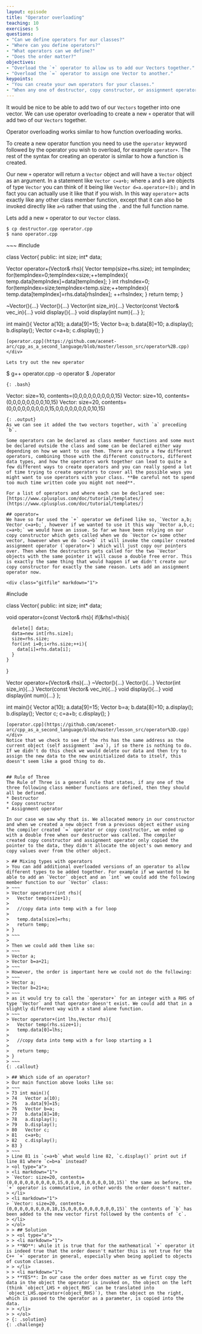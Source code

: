 ```yaml
---
layout: episode
title: "Operator overloading"
teaching: 10
exercises: 5
questions:
- "Can we define operators for our classes?"
- "Where can you define operators?"
- "What operators can we define?"
- "Does the order matter?"
objectives:
- "Overload the `+` operator to allow us to add our Vectors together."
- "Overload the `=` operator to assign one Vector to another."
keypoints:
- "You can create your own operators for your classes."
- "When any one of destructor, copy constructor, or assignment operator are defined you likely want to define all three (e.g. rule of three)."
---
```


It would be nice to be able to add two of our `Vectors` together into one vector. We can use operator overloading to create a new `+` operator that will add two of our `Vectors` together.

Operator overloading works similar to how function overloading works.

To create a new operator function you need to use the `operator` keyword followed by the operator you wish to overload, for example `operator+`. The rest of the syntax for creating an operator is similar to how a function is created.

Our new `+` operator will return a `Vector` object and will have a `Vector` object as an argument. In a statement like `Vector c=a+b;` where `a` and `b` are objects of type `Vector` you can think of it being like `Vector d=a.operator+(b);` and in fact you can actually use it like that if you wish. In this way `operator+` acts exactly like any other class member function, except that it can also be invoked directly like `a+b` rather that using the `.` and the full function name.

Lets add a new `+` operator to our `Vector` class. 

~~~
$ cp destructor.cpp operator.cpp
$ nano operator.cpp
~~~
<div class="gitfile" markdown="1">
~~~
#include <iostream>

class Vector{
public:
  int size;
  int* data;
  
  Vector operator+(Vector& rhs){
    Vector temp(size+rhs.size);
    int tempIndex;
    for(tempIndex=0;tempIndex<size;++tempIndex){
      temp.data[tempIndex]=data[tempIndex];
    }
    int rhsIndex=0;
    for(tempIndex=size;tempIndex<temp.size;++tempIndex){
      temp.data[tempIndex]=rhs.data[rhsIndex];
      ++rhsIndex;
    }
    return temp;
  }
  
  ~Vector(){...}
  Vector(){...}
  Vector(int size_in){...}
  Vector(const Vector& vec_in){...}
  void display(){...}
  void display(int num){...}
};

int main(){
  Vector a(10);
  a.data[9]=15;
  Vector b=a;
  b.data[8]=10;
  a.display();
  b.display();
  Vector c=a+b;
  c.display();
}
~~~
[operator.cpp](https://github.com/acenet-arc/cpp_as_a_second_language/blob/master/lesson_src/operator%2B.cpp)
</div>

Lets try out the new operator
~~~
$ g++ operator.cpp -o operator
$ ./operator
~~~
{: .bash}
~~~
Vector: size=10, contents=(0,0,0,0,0,0,0,0,0,15)
Vector: size=10, contents=(0,0,0,0,0,0,0,0,10,15)
Vector: size=20, contents=(0,0,0,0,0,0,0,0,0,15,0,0,0,0,0,0,0,0,10,15)
~~~
{: .output}
As we can see it added the two vectors together, with `a` preceding `b`.

Some operators can be declared as class member functions and some must be declared outside the class and some can be declared either way depending on how we want to use them. There are quite a few different operators, combining those with the different constructors, different data types, and how the operators work together can lead to quite a few different ways to create operators and you can really spend a lot of time trying to create operators to cover all the possible ways you might want to use operators with your class. **Be careful not to spend too much time written code you might not need**.

For a list of operators and where each can be declared see:
[https://www.cplusplus.com/doc/tutorial/templates/](https://www.cplusplus.com/doc/tutorial/templates/)

## operator=
We have so far used the `+` operator we defined like so, `Vector a,b; Vector c=a+b;`, however if we wanted to use it this way `Vector a,b,c; c=a+b;` we would have an issue. So far we have been relying on our copy constructor which gets called when we do `Vector c=`some other vector, however when we do `c=a+b` it will invoke the compiler created assignment operator (`operator=`) which will just copy our pointers over. Then when the destructors gets called for the two `Vector` objects with the same pointer it will cause a double free error. This is exactly the same thing that would happen if we didn't create our copy constructor for exactly the same reason. Lets add an assignment operator now.

<div class="gitfile" markdown="1">
~~~
#include <iostream>

class Vector{
public:
  int size;
  int* data;
  
  void operator=(const Vector& rhs){
    if(&rhs!=this){
      
      delete[] data;
      data=new int[rhs.size];
      size=rhs.size;
      for(int i=0;i<rhs.size;++i){
        data[i]=rhs.data[i];
      }
    }
  }
  
  Vector operator+(Vector& rhs){...}
  ~Vector(){...}
  Vector(){...}
  Vector(int size_in){...}
  Vector(const Vector& vec_in){...}
  void display(){...}
  void display(int num){...}
};

int main(){
  Vector a(10);
  a.data[9]=15;
  Vector b=a;
  b.data[8]=10;
  a.display();
  b.display();
  Vector c;
  c=a+b;
  c.display();
}
~~~
[operator.cpp](https://github.com/acenet-arc/cpp_as_a_second_language/blob/master/lesson_src/operator%3D.cpp)
</div>
Notice that we check to see if the rhs has the same address as the current object (self assignment `a=a`), if so there is nothing to do. If we didn't do this check we would delete our data and then try to assign the new data to the new uninitialized data to itself, this doesn't seem like a good thing to do.


## Rule of Three
The Rule of Three is a general rule that states, if any one of the three following class member functions are defined, then they should all be defined.
* Destructor
* Copy constructor
* Assignment operator

In our case we saw why that is. We allocated memory in our constructor and when we created a new object from a previous object either using the compiler created `=` operator or copy constructor, we ended up with a double free when our destructor was called. The compiler created copy constructor and assignment operator only copied the pointer to the data, they didn't allocate the object's own memory and copy values over from the other object.

> ## Mixing types with operators
> You can add additional overloaded versions of an operator to allow different types to be added together. For example if we wanted to be able to add an `Vector` object and an `int` we could add the following member function to our `Vector` class:
> ~~~
> Vector operator+(int rhs){
>   Vector temp(size+1);
>   
>   //copy data into temp with a for loop
>   
>   temp.data[size]=rhs;
>   return temp;
> }
> ~~~
> 
> Then we could add them like so:
> ~~~
> Vector a;
> Vector b=a+21;
> ~~~
> However, the order is important here we could not do the following:
> ~~~
> Vector a;
> Vector b=21+a;
> ~~~
> as it would try to call the `operator+` for an integer with a RHS of type `Vector` and that operator doesn't exist. We could add that in a slightly different way with a stand alone function.
> ~~~
> Vector operator+(int lhs,Vector rhs){
>   Vector temp(rhs.size+1);
>   temp.data[0]=lhs;
>   
>   //copy data into temp with a for loop starting a 1
>   
>   return temp;
> }
> ~~~
{: .callout}

> ## Which side of an operator?
> Our main function above looks like so:
> ~~~
> 73 int main(){
> 74   Vector a(10);
> 75   a.data[9]=15;
> 76   Vector b=a;
> 77   b.data[8]=10;
> 78   a.display();
> 79   b.display();
> 80   Vector c;
> 81   c=a+b;
> 82   c.display();
> 83 }
> ~~~
> Line 81 is `c=a+b` what would line 82, `c.display()` print out if line 81 where `c=b+a` instead?
> <ol type="a">
> <li markdown="1">
> `Vector: size=20, contents=(0,0,0,0,0,0,0,0,0,15,0,0,0,0,0,0,0,0,10,15)` the same as before, the `+` operator is commutative, in other words the order doesn't matter.
> </li>
> <li markdown="1">
> `Vector: size=20, contents=(0,0,0,0,0,0,0,0,10,15,0,0,0,0,0,0,0,0,0,15)` the contents of `b` has been added to the new vector first followed by the contents of `c`.
> </li>
> </ol>
> > ## Solution
> > <ol type="a">
> > <li markdown="1">
> > **NO**: while it is true that for the mathematical `+` operator it is indeed true that the order doesn't matter this is not true for the C++ `+` operator in general, especially when being applied to objects of custom classes.
> > </li>
> > <li markdown="1">
> > **YES**: In our case the order does matter as we first copy the data in the object the operator is invoked on, the object on the left (think `object_LHS + object_RHS` can be translated into `object_LHS.operator+(object_RHS)`), then the object on the right, which is passed to the operator as a parameter, is copied into the data.
> > </li>
> > </ol>
> {: .solution}
{: .challenge}
